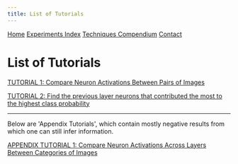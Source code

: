 ```yaml
---
title: List of Tutorials
---
```


<head>
    <link rel="stylesheet" href="../index.css">
</head>

<div class="topnav">
  <a href="../index.html">Home</a>
  <a class="active" href="../expm_index.html">Experiments Index</a>
  <a href="#Techniques">Techniques Compendium</a>
  <a href="#Contact">Contact</a>
</div>

<p align="center"><h1><b>List of Tutorials</b></h1></p>

<a href="https://colab.research.google.com/drive/12hQolN9TLXsakkG96nYUgU30_6YL74bf">TUTORIAL 1: Compare Neuron Activations Between Pairs of Images</a>

<a href="https://colab.research.google.com/drive/15dQyu5t3fkFBfsp5sKe0KdPiNI6G28Rm">TUTORIAL 2: Find the previous layer neurons that contributed the most to the highest class probability</a>

---

Below are 'Appendix Tutorials', which contain mostly negative results from which one can still infer information.

<a href="https://colab.research.google.com/drive/1Jcv2-E8YOt5d9F88Tx1CXIuQqZJxkqqx">APPENDIX TUTORIAL 1: Compare Neuron Activations Across Layers Between Categories of Images</a>

